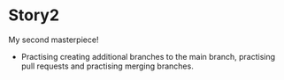 # Story2
My second masterpiece!

- Practising creating additional branches to the main branch, practising pull requests and practising merging branches.

